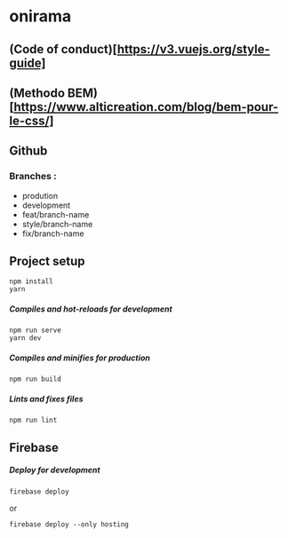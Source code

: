 # onirama

## (Code of conduct)[https://v3.vuejs.org/style-guide]
## (Methodo BEM)[https://www.alticreation.com/blog/bem-pour-le-css/]
## Github

### Branches : 
- prodution
- development
- feat/branch-name
- style/branch-name
- fix/branch-name

## Project setup
```
npm install
yarn
```
##### Compiles and hot-reloads for development
```
npm run serve
yarn dev
```

##### Compiles and minifies for production
```
npm run build
```

##### Lints and fixes files
```
npm run lint
```

## Firebase

##### Deploy for development
```
firebase deploy
```
or
```
firebase deploy --only hosting
```
